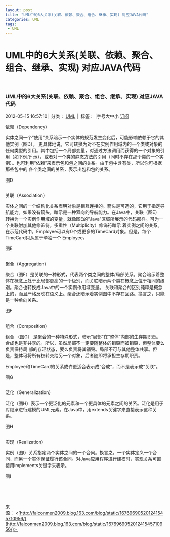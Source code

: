 ```yaml
---
layout: post
title: "UML中的6大关系(关联、依赖、聚合、组合、继承、实现) 对应JAVA代码"
categories: UML
tags: 
 - UML
--- 
```


# UML中的6大关系(关联、依赖、聚合、组合、继承、实现) 对应JAVA代码

 

### UML中的6大关系(关联、依赖、聚合、组合、继承、实现) 对应JAVA代码  

2012-05-15 16:57:10|  分类： [UML](http://falconmen2009.blog.163.com/blog/#m=0&t=1&c=fks_084071092095087067086081082095085080086069093080095067081 "UML") |  标签： |字号大中小 [订阅]()

依赖（Dependency）

实体之间一个“使用”关系暗示一个实体的规范发生变化后，可能影响依赖于它的其他实例（图D）。 更具体地说，它可转换为对不在实例作用域内的一个类或对象的任何类型的引用。其中包括一个局部变量，对通过方法调用而获得的一个对象的引用（如下例所 示），或者对一个类的静态方法的引用（同时不存在那个类的一个实例）。也可利用“依赖”来表示包和包之间的关系。由于包中含有类，所以你可根据那些包中的 各个类之间的关系，表示出包和包的关系。

图D

![]()

关联（Association）

实体之间的一个结构化关系表明对象是相互连接的。箭头是可选的，它用于指定导航能力。如果没有箭头，暗示是一种双向的导航能力。在Java中，关联（图E） 转换为一个实例作用域的变量，就像图E的“Java”区域所展示的代码那样。可为一个关联附加其他修饰符。多重性（Multiplicity）修饰符暗示 着实例之间的关系。在示范代码中，Employee可以有0个或更多的TimeCard对象。但是，每个TimeCard只从属于单独一个 Employee。

图E

![]()

聚合（Aggregation）

聚合（图F）是关联的一种形式，代表两个类之间的整体/局部关系。聚合暗示着整体在概念上处于比局部更高的一个级别，而关联暗示两个类在概念上位于相同的级别。聚合也转换成Java中的一个实例作用域变量。
关联和聚合的区别纯粹是概念上的，而且严格反映在语义上。聚合还暗示着实例图中不存在回路。换言之，只能是一种单向关系。

图F

![]()

组合（Composition）

组合 （图G） 是聚合的一种特殊形式，暗示“局部”在“整体”内部的生存期职责。合成也是非共享的。所以，虽然局部不一定要随整体的销毁而被销毁，但整体要么负责保持局 部的存活状态，要么负责将其销毁。局部不可与其他整体共享。但是，整体可将所有权转交给另一个对象，后者随即将承担生存期职责。

Employee和TimeCard的关系或许更适合表示成“合成”，而不是表示成“关联”。

图G

![]()

泛化（Generalization）

泛化（图H）表示一个更泛化的元素和一个更具体的元素之间的关系。泛化是用于对继承进行建模的UML元素。在Java中，用extends关键字来直接表示这种关系。

图H

![]()

实现（Realization）

实例（图I）关系指定两个实体之间的一个合同。换言之，一个实体定义一个合同，而另一个实体保证履行该合同。对Java应用程序进行建模时，实现关系可直接用implements关键字来表示。

图I

![]()
 

 

来源： <[http://falconmen2009.blog.163.com/blog/static/167696905201241545710956/](http://falconmen2009.blog.163.com/blog/static/167696905201241545710956/)> 
